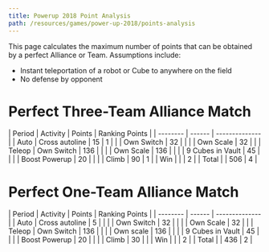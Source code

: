 ```yaml
---
title: Powerup 2018 Point Analysis
path: /resources/games/power-up-2018/points-analysis
---
```


This page calculates the maximum number of points that can be obtained by a perfect Alliance or Team. Assumptions include:

- Instant teleportation of a robot or Cube to anywhere on the field
- No defense by opponent

# Perfect Three-Team Alliance Match

| Period | Activity | Points | Ranking Points |
| -------- | ------ | -------------- |
| Auto | Cross autoline | 15 | 1 |
| | Own Switch | 32 | |
| | Own Scale | 32 | |
| Teleop | Own Switch | 136 | |
| | Own Scale | 136 | |
| | 9 Cubes in Vault | 45 | |
| | Boost Powerup | 20 | |
| | Climb | 90 | 1 |
| Win | | | 2 |
| Total | | 506 | 4 |

# Perfect One-Team Alliance Match

| Period | Activity | Points | Ranking Points |
| -------- | ------ | -------------- |
| Auto | Cross autoline | 5 | |
| | Own Switch | 32 |  |
| | Own Scale | 32 | |
| Teleop | Own Switch | 136 | |
| | Own scale | 136 | |
| | 9 Cubes in Vault | 45 | |
| | Boost Powerup | 20 | |
| | Climb | 30 |  |
| Win | | | 2 |
| Total | | 436 | 2 |

